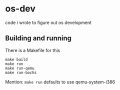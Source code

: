 # os-dev
code i wrote to figure out os development

## Building and running
There is a Makefile for this

```console
make build
make run
make run-qemu
make run-bochs
```
Mention:  `make run` defaults to use qemu-system-i386